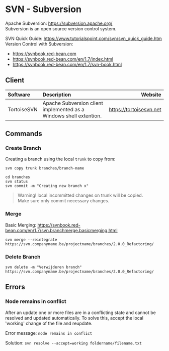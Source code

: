 # SVN - Subversion

Apache Subversion: https://subversion.apache.org/  
Subversion is an open source version control system.

SVN Quick Guide: https://www.tutorialspoint.com/svn/svn_quick_guide.htm  
Version Control with Subversion: 
- https://svnbook.red-bean.com  
- https://svnbook.red-bean.com/en/1.7/index.html  
- https://svnbook.red-bean.com/en/1.7/svn-book.html  

## Client

| Software | Description    | Website  |
| :------- | :------------- | -------: |
| TortoiseSVN | Apache Subversion client implemented as a Windows shell extention. | https://tortoisesvn.net |

## Commands

### Create Branch

Creating a branch using the local `trunk` to copy from:
```
svn copy trunk branches/branch-name

cd branches
svn status 
svn commit -m "Creating new branch x"
```
> Warning! local incommitted changes on trunk will be copied.  
> Make sure only commit necessary changes.


### Merge

Basic Merging: https://svnbook.red-bean.com/en/1.7/svn.branchmerge.basicmerging.html

`svn merge --reintegrate https://svn.companyname.be/projectname/branches/2.0.0_Refactoring/`

### Delete Branch

`svn delete -m "Verwijderen branch" https://svn.companyname.be/projectname/branches/2.0.0_Refactoring/`

## Errors

### Node remains in conflict

After an update one or more files are in a conflicting state and cannot be resolved and updated automatically. To solve this, accept the local 'working' change of the file and reupdate.

Error message: `node remains in conflict`

Solution: 
`svn resolve --accept=working foldername/filename.txt`